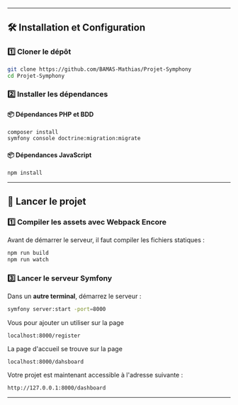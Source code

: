 
---

## 🛠️ Installation et Configuration

### 1️⃣ Cloner le dépôt
```sh
git clone https://github.com/BAMAS-Mathias/Projet-Symphony
cd Projet-Symphony
```

### 2️⃣ Installer les dépendances
#### 📦 Dépendances PHP et BDD
```sh
composer install
symfony console doctrine:migration:migrate
```

#### 📦 Dépendances JavaScript
```sh
npm install
```

---

## 🚀 Lancer le projet

### 1️⃣ Compiler les assets avec Webpack Encore
Avant de démarrer le serveur, il faut compiler les fichiers statiques :
```sh
npm run build
npm run watch
```

### 3️⃣ Lancer le serveur Symfony
Dans un **autre terminal**, démarrez le serveur :
```sh
symfony server:start -port=8000
```

Vous pour ajouter un utiliser sur la page
``` 
localhost:8000/register
```

La page d'accueil se trouve sur la page
``` 
localhost:8000/dahsboard
```

Votre projet est maintenant accessible à l'adresse suivante :
```
http://127.0.0.1:8000/dashboard
```

---
